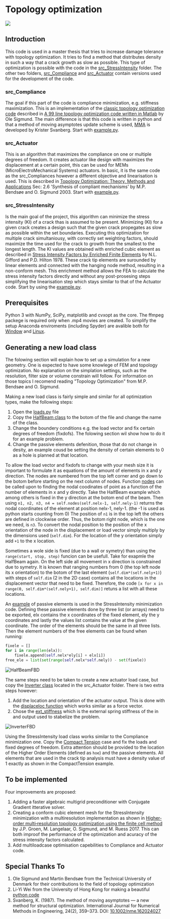 # Topology optimization #
[![](https://rawgit.com/AJJLagerweij/topopt/master/img/Cantilever_Beam.svg)](https://rawgit.com/AJJLagerweij/topopt/master/img/Canti.mp4)

## Introduction ##
This code is used in a master thesis that tries to increase damage tolerance with topology optimization. It tries to find a method that distributes density in such a way that a crack growth as slow as possible. This type of optimization is possible with the code in the [src_StressIntensity](./src_StressIntensity) folder. The other two folders, [src_Compliance](./src_Compliance) and [src_Actuator](./src_Actuator) contain versions used for the development of the code.

### src_Compliance ###
The goal if this part of the code is compliance minimization, e.g. stiffness maximization. This is an implementation of the [classic topology optimization code](http://www.topopt.dtu.dk/) described in [A 99 line topology optimization code written in Matlab](http://www.topopt.dtu.dk/files/matlab.pdf) by Ole Sigmund. The main difference is that this code is written in python and that a method of moving asymptotes update scheme is used, [MMA](https://doi.org/10.1002/nme.1620240207) is developed by Krister Svanberg. Start with [example.py](./src_Compliance/example.py).

### src_Actuator ###
This is an algorithm that maximizes the compliance on one or multiple degrees of freedom. It creates actuator like design with maximizes the displacement at a certain point, this can be used for MEMs (MicroElectroMechanical Systems) actuators. In basic, it is the same code as the src_Compliances however a different objective and linearisation is used. This is described in [Topology Optimization: Theory, Methods and Applications](www.doi.org/10.1007/978-3-662-05086-6) Sec: 2.6 'Synthesis of compliant mechanisms' by M.P. Bendsøe and O. Sigmund 2003. Start with [example.py](./src_Actuator/example.py).

### src_StressIntensity ###
Is the main goal of the project, this algorithm can minimize the stress intensity (KI) of a crack thas is assumed to be present. Minimizing (KI) for a given crack creates a design such that the given crack propegates as slow as possible within the set boundaries. Executing this optimization for multiple crack simultaniousy, with correctly set weighting factors, should maximize the time used for the crack to growth from the smallest to the longest length. The KI values are obtained with enriched cubic element as described in [Stress Intensity Factors by Enriched Finite Elements](www.doi.org/10.1016/0013-7944(78)90059-0) by N.L. Gifford and P.D. Hilton 1978. These crack tip elements are surounded by linear elements and connected with the hanging node method, resulting in a non-conform mesh. This enrichment method allows the FEA to calculate the stress intensity factors directly and without any post-prosesing steps simplifying the linearisation step which stays similar to that of the Actuator code. Start by using the [example.py](./src_StressIntensity/example.py).

## Prerequisites ##
Python 3 with NumPy, SciPy, matplotlib and cvxopt as the core. The ffmpeg packege is required only when .mp4 movies are created. To simplify the setup Anaconda enviroments (including Spyder) are avalible both for [Window](./anaconda/TopOpt_Windows.yml) and [Linux](./anaconda/TopOpt_Linux.yml).

## Generating a new load class ##
The folowing section will explain how to set up a simulation for a new geometry. One is expected to have some knowlege of FEM and topology optimization. No explanation on the simplation settings, such as the resolution, filter size or volume constrain will follow. For information on those topics I recomend reading "Topology Optimization" from M.P. Bends&#248;e and O. Sigmund.

Making a new load class is fairly simple and similar for all optimization types, make the following steps:
 1. Open the [loads.py](./src_Compliance/loads.py) file
 2. Copy the [HalfBeam class](https://github.com/AJJLagerweij/topopt/blob/49d6241989899567b59f3e474c6ad6799b4d0641/src_Compliance/loads.py#L241-L284) to the botom of the file and change the name of the class.
 3. Change the boundery conditions e.g. the load vector and fix certain degrees of freedom (fixdofs). The folowing section wil show how to do it for an example problem.
 4. Change the passive elements defenition, those that do not change in desity, an example cousd be setting the density of certain elements to 0 as a hole is planned at that location.

To allow the load vector and fixdofs to change with your mesh size it is important to formulate it as equations of the amount of elements in x and y direction. The nodes are numbered from the top left corner and go down to the botom before starting on the next column of nodes. Function [nodes](https://github.com/AJJLagerweij/topopt/blob/49d6241989899567b59f3e474c6ad6799b4d0641/src_Compliance/loads.py#L89-L116) can be called upon to finding the nodal coodinates of point as a function of the number of elements in x and y directly. Take the HalfBeam example which among others is fixed in the y direction at the botom end of the beam. Then using `n1, n2, n3, n4 = self.nodes(self.nelx-1, self.nely-1)` returns the nodal coordinates of the element at position nelx-1, nely-1. (the -1 is used as python starts counting from 0) The position of `n1` is in the top left the others are defined in clockwise order. Thus, the botom right node, which is the one we need, is `n3`. To convert the nodal position to the position of the x orientation of the node in the displacement or load vector simply multiply by the dimensions used (`self.dim`). For the location of the y orientation simply add `+1` to the x location.

Sometimes a wole side is fixed (due to a wall or symetry) than using the `range(start, stop, step)` funcion can be usefull. Take for exapmle the HalfBeam again. On the left side all movement in x direction is constrained due to symetry. It is known that ranging numbers from 0 (the top left node its x orientation) to the botom of the last element (`self.dim*(self.nely+1)`) with steps of `self.dim` (2 in the 2D case) contains all the locations in the displacement vector that need to be fixed. Therefore, the code `[x for x in range(0, self.dim*(self.nely+1), self.dim)]` retuns a list with all these locations.

An [example](https://github.com/AJJLagerweij/topopt/blob/2641a28770d6f0f6ed1ae9930a8e156444244b01/src_StressIntensity/loads.py#L910-L936) of passive elements is used in the StressIntensity minimization code. Defining these passive elements done by three list (or arrays) need to be exported, elx contains the x coordinates of the fixed element, ely the y coordinates and lastly the values list contains the value at the given coordinate. The order of the elements should be the same in all three lists. Then the element numbers of the free elements can be found when running:

```python
fixele = []
for i in range(len(elx)):
    fixele.append(self.nelx*ely[i] + elx[i])
free_ele = list(set(range(self.nelx*self.nely)) - set(fixele))
```
![HalfBeamFBD](https://rawgit.com/AJJLagerweij/topopt/master/img/HalfBeamFBD.svg)

The same steps need to be taken to create a new actuator load case, but copy the [Inverter class](https://github.com/AJJLagerweij/topopt/blob/49d6241989899567b59f3e474c6ad6799b4d0641/src_Actuator/loads.py#L263-L321) located in the src_Actuator folder. There is two extra steps however:
 1. Add the location and orientation of the actuator output. This is done with the [displaceloc function](https://github.com/AJJLagerweij/topopt/blob/49d6241989899567b59f3e474c6ad6799b4d0641/src_Actuator/loads.py#L297) which works similar as a force vector.
 2. Chose the [ext_stiffness](https://github.com/AJJLagerweij/topopt/blob/49d6241989899567b59f3e474c6ad6799b4d0641/src_Actuator/example.py#L25) which is the external spring stiffness of the in and output used to stabelize the problem.
 
 ![InverterFBD](https://rawgit.com/AJJLagerweij/topopt/master/img/Inverter.svg)
 
Using the StressIntensity load class works similar to the Compliance minimization one. Copy the [Compact Tension](https://github.com/AJJLagerweij/topopt/blob/2641a28770d6f0f6ed1ae9930a8e156444244b01/src_StressIntensity/loads.py#L784-L936) case and fix the loads and fixed degrees of freedom. Extra attention should be provided to the location of the Higher Order Elements (defined as `hoe`) and the passive elements. All elements that are used in the crack tip analysis must have a density value of 1 exactly as shown in the CompactTension example.

## To be implemented ##
Four improvements are proposed:
 1. Adding a faster algebraic multigrid preconditioner with Conjugate Gradient itterative solver.
 2. Creating a conform cubic element mesh for the StressIntensity minimization with a multiresolution implementation as shown in [Higher‐order multi‐resolution topology optimization using the finite cell method](https://doi.org/10.1002/nme.5432) by J.P. Groen, M. Langelaar, O. Sigmund, and M. Ruess 2017. This can both improof the performance of the optimization and acuracy of the stress intensity factors calculated.
 3. Add multiloadcase optimisation capebilities to Compliance and Actuator code.

## Special Thanks To ##
 1. Ole Sigmund and Martin Bends&#248;e from the Technical University of Denmark for their contributions to the field of topology optimization
 2. Li-Yi Wei from the University of Hong Kong for making a beautiful [python code](https://github.com/1iyiwei/topopt)
 3. Svanberg, K. (1987). The method of moving asymptotes — a new method for structural optimization. International Journal for Numerical Methods in Engineering, 24(2), 359–373. DOI: [10.1002/nme.162024027](https://doi.org/10.1002/nme.1620240207)
